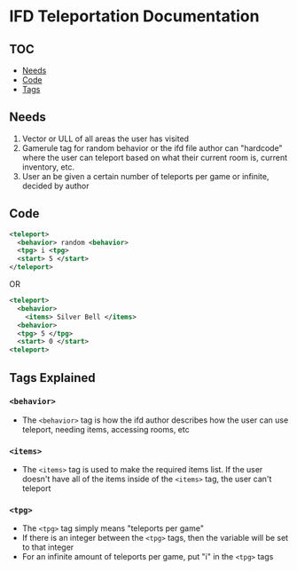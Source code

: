 # IFD Teleportation Documentation

## TOC

- [Needs](https://github.com/gdodd1/CS-355/blob/main/IFD%20Documentation/Teleport.md#needs)
- [Code](https://github.com/gdodd1/CS-355/blob/main/IFD%20Documentation/Teleport.md#code)
- [Tags](https://github.com/gdodd1/CS-355/blob/main/IFD%20Documentation/Teleport.md#tags-explained)

## Needs

1. Vector or ULL of all areas the user has visited
2. Gamerule tag for random behavior or the ifd file author can "hardcode" where the user can teleport based on what their current room is, current inventory, etc.
3. User an be given a certain number of teleports per game or infinite, decided by author

## Code

```xml
<teleport>
  <behavior> random <behavior>
  <tpg> i <tpg>
  <start> 5 </start>
</teleport>
```

OR

```xml
<teleport>
  <behavior> 
    <items> Silver Bell </items>  
  <behavior>
  <tpg> 5 </tpg>
  <start> 0 </start>
<teleport>
```

## Tags Explained

### ```<behavior>```

- The ```<behavior>``` tag is how the ifd author describes how the user can use teleport, needing items, accessing rooms, etc

### ```<items>```

- The ```<items>``` tag is used to make the required items list. If the user doesn't have all of the items inside of the ```<items>``` tag, the user can't teleport

### ```<tpg>```

- The ```<tpg>``` tag simply means "teleports per game"
- If there is an integer between the ```<tpg>``` tags, then the variable will be set to that integer
- For an infinite amount of teleports per game, put "i" in the ```<tpg>``` tags
